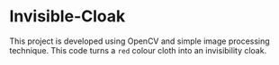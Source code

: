 # Invisible-Cloak
<p>
  This project is developed using OpenCV and simple image processing technique. This code turns a <code>red</code> colour cloth into an invisibility cloak.
